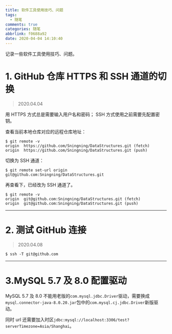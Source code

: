 ```yaml
---
title: 软件工具使用技巧、问题
tags:
  - 随笔
comments: true
categories: 随笔
abbrlink: f0688a92
date: 2020-04-04 14:10:40
---
```


记录一些软件工具使用技巧、问题。

<!-- more -->

# 1. GitHub 仓库 HTTPS 和 SSH 通道的切换

> 2020.04.04

用 HTTPS 方式总是需要输入用户名和密码； SSH 方式使用之前需要先配置密钥。

查看当前本地仓库对应的远程仓库地址：

```git
$ git remote -v
origin  https://github.com/Sningning/DataStructures.git (fetch)
origin  https://github.com/Sningning/DataStructures.git (push)
```

切换为 SSH 通道：

```git
$ git remote set-url origin git@github.com:Sningning/DataStructures.git
```

再查看下，已经改为 SSH 通道了。

```git
$ git remote -v
origin  git@github.com:Sningning/DataStructures.git (fetch)
origin  git@github.com:Sningning/DataStructures.git (push)
```

---

# 2. 测试 GitHub 连接

> 2020.04.08

```git
$ ssh -T git@github.com
```

-----

# 3.MySQL 5.7 及 8.0 配置驱动

MySQL 5.7 及 8.0 不能用老版的`com.mysql.jdbc.Driver`驱动，需要换成`mysql.connector-java-8.0.20.jar`包中的`com.mysql.cj.jdbc.Driver`新版驱动。

同时 url 还需要加入时区`jdbc:mysql://localhost:3306/test?serverTimezone=Asia/Shanghai`。